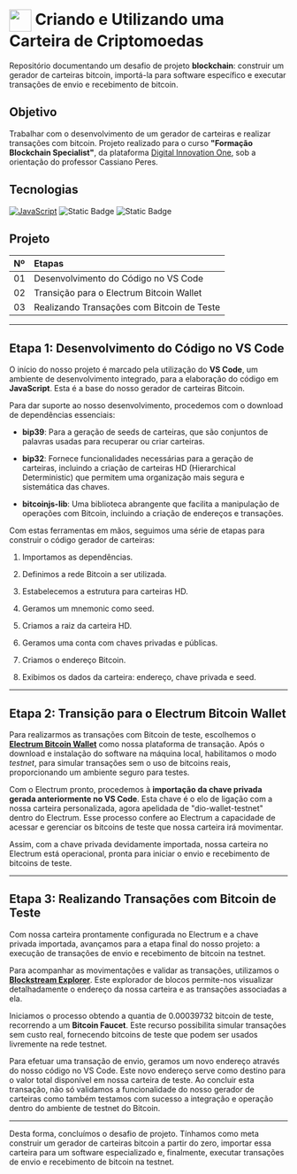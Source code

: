 <h1>
    <a href="https://www.dio.me/">
     <img align="center" width="40px" src="https://hermes.digitalinnovation.one/assets/diome/logo-minimized.png"></a>
    <span> Criando e Utilizando uma Carteira de Criptomoedas</span>
</h1>


Repositório documentando um desafio de projeto **blockchain**: construir um gerador de carteiras bitcoin, importá-la para software específico e executar transações de envio e recebimento de bitcoin. 

   
## Objetivo 

Trabalhar com o desenvolvimento de um gerador de carteiras e realizar transações com bitcoin. Projeto realizado para o curso **"Formação Blockchain Specialist"**, da plataforma [Digital Innovation One](https://www.dio.me/), sob a orientação do professor Cassiano Peres. 


## Tecnologias 

[![JavaScript](https://img.shields.io/badge/JavaScript-000?style=for-the-badge&logo=javascript&logoColor=30A3DC)]() 
![Static Badge](https://img.shields.io/badge/Electrum%20Bitcoin%20Wallet%20-%20blue?logo=blockchain) 
![Static Badge](https://img.shields.io/badge/Bitcoin%20Faucet%20Generator%20-%20black?logo=bitcoin) 
<br>

## Projeto
<table>
  <thead>
    <tr align="left">
      <th>Nº</th>
      <th>Etapas</th>
    </tr>
  </thead>
  <tbody align="left">
    <tr>
      <td>01</td>
      <td>Desenvolvimento do Código no VS Code</td>
    </tr>
    <tr>
      <td>02</td>
      <td>Transição para o Electrum Bitcoin Wallet</td>
    </tr>
    <tr>
      <td>03</td>
      <td>Realizando Transações com Bitcoin de Teste</td>  
    </tr>
  </tbody>
  <tfoot></tfoot>
</table>

______________

## Etapa 1: Desenvolvimento do Código no VS Code 

O início do nosso projeto é marcado pela utilização do **VS Code**, um ambiente de desenvolvimento integrado, para a elaboração do código em **JavaScript**. Esta é a base do nosso gerador de carteiras Bitcoin. 

Para dar suporte ao nosso desenvolvimento, procedemos com o download de dependências essenciais: 

- **bip39**: Para a geração de seeds de carteiras, que são conjuntos de palavras usadas para recuperar ou criar carteiras. 

- **bip32**: Fornece funcionalidades necessárias para a geração de carteiras, incluindo a criação de carteiras HD (Hierarchical Deterministic) que permitem uma organização mais segura e sistemática das chaves. 

- **bitcoinjs-lib**: Uma biblioteca abrangente que facilita a manipulação de operações com Bitcoin, incluindo a criação de endereços e transações. 

Com estas ferramentas em mãos, seguimos uma série de etapas para construir o código gerador de carteiras: 

1. Importamos as dependências. 

2. Definimos a rede Bitcoin a ser utilizada. 

3. Estabelecemos a estrutura para carteiras HD. 

4. Geramos um mnemonic como seed. 

5. Criamos a raiz da carteira HD. 

6. Geramos uma conta com chaves privadas e públicas. 

7. Criamos o endereço Bitcoin. 

8. Exibimos os dados da carteira: endereço, chave privada e seed.

______________
 
## Etapa 2: Transição para o Electrum Bitcoin Wallet 

Para realizarmos as transações com Bitcoin de teste, escolhemos o **[Electrum Bitcoin Wallet](https://electrum.org/)** como nossa plataforma de transação. Após o download e instalação do software na máquina local, habilitamos o modo *testnet*, para simular transações sem o uso de bitcoins reais, proporcionando um ambiente seguro para testes. 

Com o Electrum pronto, procedemos à **importação da chave privada gerada anteriormente no VS Code**. Esta chave é o elo de ligação com a nossa carteira personalizada, agora apelidada de "dio-wallet-testnet" dentro do Electrum. Esse processo confere ao Electrum a capacidade de acessar e gerenciar os bitcoins de teste que nossa carteira irá movimentar.  

Assim, com a chave privada devidamente importada, nossa carteira no Electrum está operacional, pronta para iniciar o envio e recebimento de bitcoins de teste. 

______________

## Etapa 3: Realizando Transações com Bitcoin de Teste 

Com nossa carteira prontamente configurada no Electrum e a chave privada importada, avançamos para a etapa final do nosso projeto: a execução de transações de envio e recebimento de bitcoin na testnet. 

Para acompanhar as movimentações e validar as transações, utilizamos o **[Blockstream Explorer](https://blockstream.info/testnet/address/mmf6xDXxF9vCvqv99GJkWuJckM5bNt7Yue)**. Este explorador de blocos permite-nos visualizar detalhadamente o endereço da nossa carteira e as transações associadas a ela. 

Iniciamos o processo obtendo a quantia de 0.00039732 bitcoin de teste, recorrendo a um **Bitcoin Faucet**. Este recurso possibilita simular transações sem custo real, fornecendo bitcoins de teste que podem ser usados livremente na rede testnet. 

Para efetuar uma transação de envio, geramos um novo endereço através do nosso código no VS Code. Este novo endereço serve como destino para o valor total disponível em nossa carteira de teste. Ao concluir esta transação, não só validamos a funcionalidade do nosso gerador de carteiras como também testamos com sucesso a integração e operação dentro do ambiente de testnet do Bitcoin. 

______________

Desta forma, concluímos o desafio de projeto. Tínhamos como meta construir um gerador de carteiras bitcoin a partir do zero, importar essa carteira para um software especializado e, finalmente, executar transações de envio e recebimento de bitcoin na testnet. 
